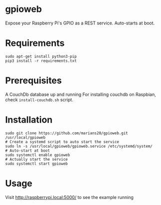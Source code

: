# gpioweb

Expose your Raspberry Pi's GPIO as a REST service. Auto-starts at boot.

# Requirements

```
sudo apt-get install python3-pip
pip3 install -r requirements.txt
```

# Prerequisites

A CouchDb database up and running
For installing couchdb on Raspbian, check `install-couchdb.sh` script.

# Installation

```
sudo git clone https://github.com/marians20/gpioweb.git /usr/local/gpioweb
# Create a systemd script to auto start the service
sudo ln -s /usr/local/gpioweb/gpioweb.service /etc/systemd/system/
# Auto-start at boot
sudo systemctl enable gpioweb
# Actually start the service
sudo systemctl start gpioweb
```

# Usage

Visit http://raspberrypi.local:5000/ to see the example running
